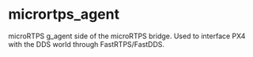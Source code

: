 # micrortps_agent
microRTPS g_agent side of the microRTPS bridge. Used to interface PX4 with the DDS world through FastRTPS/FastDDS.
